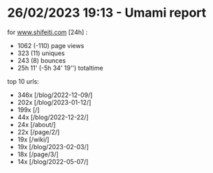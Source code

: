 # 26/02/2023 19:13 - Umami report
for www.shifeiti.com [24h] :

 - 1062 (-110) page views
 - 323 (11) uniques
 - 243 (8) bounces
 - 25h 11'  (-5h 34' 19'') totaltime


top 10 urls:
 - 346x [/blog/2022-12-09/]
 - 202x [/blog/2023-01-12/]
 - 199x [/]
 - 44x [/blog/2022-12-22/]
 - 24x [/about/]
 - 22x [/page/2/]
 - 19x [/wiki/]
 - 19x [/blog/2023-02-03/]
 - 18x [/page/3/]
 - 14x [/blog/2022-05-07/]


